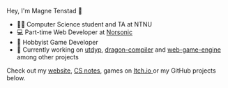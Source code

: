Hey, I'm Magne Tenstad 👋

- 👨‍🎓 Computer Science student and TA at NTNU
- 💻 Part-time Web Developer at [Norsonic](https://web2.norsonic.com/)
- 👾 Hobbyist Game Developer
- 📌 Currently working on [utdyp](https://github.com/magnetenstad/utdyp), [dragon-compiler](https://github.com/magnetenstad/dragon-compiler) and [web-game-engine](https://github.com/magnetenstad/web-game-engine) among other projects

Check out my [website](https://magne.dev), [CS notes](https://magne.dev/docs/courses), games on [Itch.io ](https://magnetenstad.itch.io/) or my GitHub projects below.
